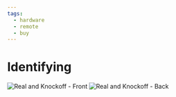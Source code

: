 ```yaml
---
tags:
  - hardware
  - remote
  - buy
---
```


# Identifying

![Real and Knockoff - Front](/static/remote/real-and-knockoff-front.jpg)
![Real and Knockoff - Back](/static/remote/real-and-knockoff-front.jpg)
